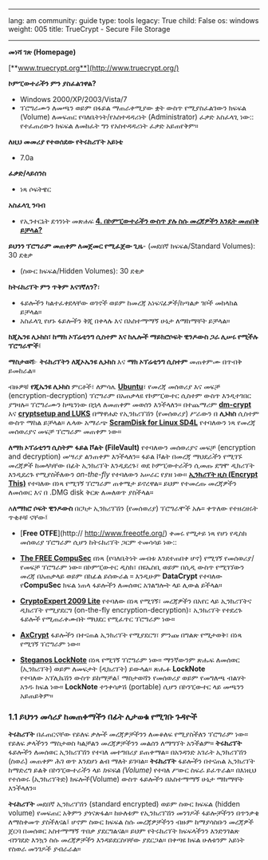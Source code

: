 

---

lang: am
community: guide
type: tools
legacy: True
child: False
os: windows
weight: 005
title: TrueCrypt - Secure File Storage

---

**መነሻ ገጽ (Homepage)**

[**www.truecrypt.org**](http://www.truecrypt.org/)


**ኮምፒውተራችን ምን ያስፈልገዋል?**
- Windows 2000/XP/2003/Vista/7 
- ፕሮግራሙን ለመጫን ወይም በፋይል ማጠራቀሚያው ቋት ውስጥ የሚያስፈልገውን ክፍፍል (Volume) ለመፍጠር የባለቤትነት/የአስተዳዳሪነት (Administrator) ፈቃድ አስፈላጊ ነው:: የተፈጠረውን ክፍፍል ለመከፈት ግን የአስተዳዳሪነት  ፈቃድ አይጠየቅም። 

**ለዚህ መመሪያ የተወሰደው የትሩክሪፕት አይነቴ**
- 7.0a


**ፈቃድ/ላይሰንስ**
- ነጻ ሶፍትዌር 


**አስፈላጊ ንባብ**
- የኢንተርኔት ደኅንነት መጽሐፍ [**4. በኮምፒውተራችን ውስጥ ያሉ ስሱ መረጃዎችን እንዴት መጠበቅ ይቻላል?**](/am/chapter-4)


**ይህንን ፕሮግራም መጠቀም ለመጀመር የሚፈጀው ጊዜ**- (መደበኛ ክፍፍል/Standard Volumes): 30 ደቂቃ 
- (ስውር ክፍፍል/Hidden Volumes): 30 ደቂቃ 


**ከትሩክሪፕት ምን ጥቅም እናገኛለን?**፣ 

- ፋይሎችን ካልተፈቀደላቸው ወገኖች ወይም ከመረጃ አነፍናፊዎች/ከጣልቃ ገቦች  መከላከል ይቻላል።
- አስፈላጊ የሆኑ ፋይሎችን ቅጂ በቀላሉ እና በአስተማማኝ ሁኔታ ለማከማቸት ይቻላል። 


**ከጂኤንዩ ሊኑክስ፣ ከማክ ኦፕሬቲንግ ሲስተም  እና ከሌሎች ማይክሮሶፍት ዊንዶውስ ጋራ ሊሠሩ የሚችሉ ፕሮግራሞች**፤

**ማስታወሻ**፦ **ትሩክሪፕትን** **ለጂኦኤንዩ ሊኑክስ** እና **ማክ ኦፕሬቲንግ ሲስተም** መጠቀምሙ በጥብቅ ይመከራል።

ብዙዎቹ **የጂኤንዩ ሊኑክስ** ምርቶች፣ ለምሳሌ [**Ubuntu**](http://www.ubuntu.com/)፣ የመረጃ መሰወሪያ እና መፍቻ (encryption-decryption) ፕሮግራም በአጠቃላዩ የኮምፒውተር ሲስተም ውስጥ እንዲተገበር ያግዛሉ። ፕሮግራሙን ከጫንነው በኋላ ለመጠቀም መወሰን እንችላለን። በተጨማሪም [**dm-crypt**](http://www.saout.de/misc/dm-crypt/) እና [**cryptsetup and LUKS**](http://code.google.com/p/cryptsetup/) በማዋሐድ የኢንክሪፕሽን (የመሰወሪያ) ሥራውን በ **ሊኑክስ** ሲስተም ውስጥ ማከል ይቻላል። ሌላው አማራጭ [**ScramDisk for Linux SD4L**](http://sd4l.sourceforge.net/) የተባለውን ነጻ የመረጃ መሰወሪያና መፍቻ ፕሮግራም መጠቀም ነው። 

**ለማክ ኦፕሬቲንግ ሲስትም** **ፋይል ቮልት (FileVault)** የተባለውን መሰወሪያና መፍቻ (encryption and decryption) መሣሪያ ልንጠቀም እንችላለን። ፋይል ቮልት በመረጃ ማህደራችን የሚገኙ መረጃዎች ከመላካቸው በፊት ኢንክሪፕት እንዲደረጉ፣ ወደ ኮምፒውተራችን ሲመጡ ደግሞ ዲክሪፕት እንዲደረጉ የሚያስችለውን *on-the-fly* የተባለውን አሠራር የያዘ ነው። 
 [**ኢንክሪፕት ዚስ (Encrypt This)**](http://www.nathansheldon.com/files/) የተባለው በነጻ የሚገኝ ፕሮግራም  ጠቀሜታ ይኖረዋል። ይህም የተመረጡ መረጃዎችን ለመሰወር እና በ .DMG disk ቅርጽ ለመለወጥ ያስችላል። 

ለ**ለማክሮ ሶፍት ዊንዶውስ** በርካታ ኢንክሪፕሽን (የመሰወሪያ) ፕሮግራሞች አሉ። ቀጥለው የተዘረዘሩት ጥቂቶቹ ናቸው፤

* [**Free OTFE**](http:// http://www.freeotfe.org/) ቀመሩ የሚታይ ነጻ የሆነ የዲስክ መሰወሪያ ፕሮግራም ሲሆን ከትሩክሪፕት ጋርም ተመሳሳይ ነው::
* [**The FREE CompuSec**](http://www.ce-infosys.com/english/free_compusec/free_compusec.aspx) በነጻ (የባለቤትነት መብቱ እንደተጠበቀ ሆኖ) የሚገኝ የመሰወሪያ/የመፍቻ ፕሮግራም ነው። በኮምፒውተር ዲስክ፣ በዩኤስቢ ወይም በሲዲ ውስጥ የሚገኘውን መረጃ  በአጠቃላይ ወይም በከፊል ይሰውራል ። እንዲሁም **DataCrypt** የተባለው የ**CompuSec** ክፍል ነጠላ ፋይሎችን ለመሰወር አገልግሎት ላይ ሊውል ይችላል።  

* [**CryptoExpert 2009 Lite**](http://www.cryptoexpert.com/lite/) የተባለው በነጻ የሚገኝ፣ መረጃዎችን በአየር ላይ ኢንክሪፕትና ዲክሪፕት የሚያደርግ (on-the-fly encryption-decryption)፣ ኢንክሪፕት የተደረጉ ፋይሎች የሚጠራቀሙበት ማህደር የሚፈጥር ፕሮግራም ነው። 

* [**AxCrypt**](http://www.axantum.com/AxCrypt/) ፋይሎችን በተናጠል ኢንክሪፕት የሚያደርግ፣ ምንጩ በግልጽ የሚታወቅ፣ በነጻ የሚገኝ ፕሮግራም ነው። 

* [**Steganos LockNote**](https://www.steganos.com/us/products/for-free/locknote/overview/) በነጻ የሚገኝ ፕሮግራም ነው። ማንኛውንም ጽሑፍ ለመሰወር (ኢንክሪፕት) ወይም ለመፍታት (ዲክሪፕት) ይውላል።  ጽሑፉ **LockNote**  
የተባለው አፕሊኬሽን ውስጥ ይከማቻል፤ ማስታወሻን የመሰወሪያ ወይም የመግለጫ ብልሃት አንዱ ክፍል ነው። **LockNote** ተንቀሳቃሽ (portable) ሲሆን በኮንፒውተር ላይ መጫንን አይጠይቅም።


### 1.1 ይህንን መሳሪያ ከመጠቀማችን በፊት ሊታወቁ የሚገቡ ጉዳዮች ###


**ትሩክሪፕት** በፈጠርናቸው የይለፍ ቃሎች መረጃዎቻችንን ለመቆለፍ የሚያስችለን ፕሮግራም ነው። የይለፍ ቃላችንን ማስታወስ ካልቻልን መረጃዎቻችንን መልሰን ለማግኘት አንችልም። **ትሩክሪፕት** ፋይሎችን ለመሰወር ኢንክሪፕሽን የተባለ መተግበሪያ ይጠቀማል። በአንዳንድ አገራት ኢንክሪፕሽን (ስወራ) መጠቀም ሕገ ወጥ እንደሆነ ልብ ማለት ይገባል። **ትሩክሪፕት** ፋይሎችን በተናጠል ኢንክሪፕት ከማድረግ ይልቅ በኮንፒውተራችን ላይ *ክፍፍል (Volume)* የተባለ ሥውር ስፍራ ይፈጥራል። በእነዚህ የተሰወሩ (ኢንክሪፕትድ) ክፍሎች(Volume) ውስጥ ፋይሎችን በአስተማማኝ ሁኔታ ማከማቸት እንችላለን።  

**ትሩክሪፕት** መደበኛ ኢንክሪፕሽን (standard encrypted) ወይም ስውር ክፍፍል (hidden volume) የመፍጠር አቅምን ያጎናጽፋል። ከሁለቱም የኢንክሪፕሽን መንገዶች ፋይሎቻችንን በጥንቃቄ ለማስቀመጥ ያስችለናል፤ ሆኖም ስውር ክፍፍል ስሱ መረጃዎቻችንን ብዙም ከማያሳስቡን መረጃዎች ጀርባ በመሰወር አስተማማኝ ጥበቃ ያደርግልናል። ይህም የትሩክሪፕት ክፍፍላችንን እንድንገልጽ ብንገደድ እንኳን ስሱ መረጃዎቻችን እንዳይደርስባቸው ያደርጋል። በቀጣዩ ክፍል ሁለቱንም አይነት የስወራ መንገዶች ያብራራል።

